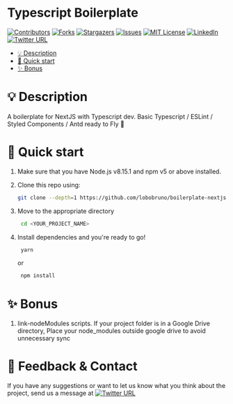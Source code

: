 # Typescript Boilerplate

[![Contributors][contributors-shield]][contributors-url]
[![Forks][forks-shield]][forks-url]
[![Stargazers][stars-shield]][stars-url]
[![Issues][issues-shield]][issues-url]
[![MIT License][license-shield]][license-url]
[![LinkedIn][linkedin-shield]][linkedin-url]
[![Twitter URL][twitter-shield]][twitter-url]

-   [💡 Description](#-description)
-   [🚀 Quick start](#-quick-start)
-   [✨ Bonus](#-bonus)

# 💡 Description

A boilerplate for NextJS with Typescript dev. Basic Typescript / ESLint / Styled Components / Antd ready to Fly 🚀

# 🚀 Quick start

1. Make sure that you have Node.js v8.15.1 and npm v5 or above installed.
2. Clone this repo using:
    ```sh
    git clone --depth=1 https://github.com/lobobruno/boilerplate-nextjs-typescript-styled-components-antd.git <YOUR_PROJECT_NAME>
    ```
3. Move to the appropriate directory

    ```sh
     cd <YOUR_PROJECT_NAME>
    ```

4. Install dependencies and you're ready to go!
    ```sh
     yarn
    ```
    or
    ```sh
     npm install
    ```

# ✨ Bonus

1. link-nodeModules scripts.
   If your project folder is in a Google Drive directory, Place your node_modules outside google drive to avoid unnecessary sync

# 📣 Feedback & Contact

If you have any suggestions or want to let us know what you think about the project, send us a message at [![Twitter URL][twitter-shield-msg]][twitter-url]

[contributors-shield]: https://img.shields.io/github/contributors/lobobruno/boilerplate-nextjs-typescript-styled-components-antd.svg?style=for-the-badge
[contributors-url]: https://github.com/lobobruno/boilerplate-nextjs-typescript-styled-components-antd/graphs/contributors
[forks-shield]: https://img.shields.io/github/forks/lobobruno/boilerplate-nextjs-typescript-styled-components-antd.svg?style=for-the-badge
[forks-url]: https://github.com/lobobruno/boilerplate-nextjs-typescript-styled-components-antd/network/members
[stars-shield]: https://img.shields.io/github/stars/lobobruno/boilerplate-nextjs-typescript-styled-components-antd.svg?style=for-the-badge
[stars-url]: https://github.com/lobobruno/boilerplate-nextjs-typescript-styled-components-antd/stargazers
[issues-shield]: https://img.shields.io/github/issues/lobobruno/boilerplate-nextjs-typescript-styled-components-antd.svg?style=for-the-badge
[issues-url]: https://github.com/lobobruno/boilerplate-nextjs-typescript-styled-components-antd/issues
[license-shield]: https://img.shields.io/github/license/lobobruno/boilerplate-nextjs-typescript-styled-components-antd.svg?style=for-the-badge
[license-url]: https://github.com/lobobruno/boilerplate-nextjs-typescript-styled-components-antd/blob/main/LICENSE
[linkedin-shield]: https://img.shields.io/badge/-LinkedIn-black.svg?style=for-the-badge&logo=linkedin&colorB=555
[linkedin-url]: https://linkedin.com/in/lobobruno
[twitter-shield]: https://img.shields.io/twitter/url/https/twitter.com/brunowlf.svg?style=social&label=Follow%20%40brunowlf
[twitter-shield-msg]: https://img.shields.io/twitter/url/https/twitter.com/brunowlf.svg?style=social&label=%20%40brunowlf
[twitter-url]: https://twitter.com/brunowlf

```

```
